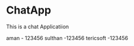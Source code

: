 # ChatApp
This is a chat Applicatiion
<!-- react chat engine  -->
aman - 123456
sulthan -123456
tericsoft -123456
